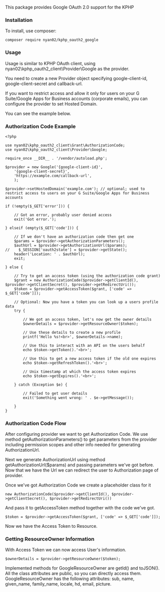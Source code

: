 This package provides Google OAuth 2.0 support for the KPHP

### Installation
To install, use composer:

```composer require nyan02/kphp_oauth2_google```

### Usage
Usage is similar to KPHP OAuth client, using nyan02\kphp_oauth2_client\Provider\Google
as the provider.

You need to create a new Provider object specifying google-client-id,
google-client-secret and callback-url.

If you want to restrict access and allow it only for users 
on your G Suite/Google Apps for Business accounts (corporate emails), 
you can configure the provider to set Hosted Domain.

You can see the example below.
### Authorization Code Example
```
<?php

use nyan02\kphp_oauth2_client\Grant\AuthorizationCode;
use nyan02\kphp_oauth2_client\Provider\Google;

require_once __DIR__ . '/vendor/autoload.php';

$provider = new Google('{google-client-id}',
    '{google-client-secret}',
    'https://example.com/callback-url',
    );
    
$provider->setHostedDomain('example.com'); // optional; used to restrict access to users on your G Suite/Google Apps for Business accounts

if (!empty($_GET['error'])) {

    // Got an error, probably user denied access
    exit('Got error.');

} elseif (empty($_GET['code'])) {

    // If we don't have an authorization code then get one
    $params = $provider->getAuthorizationParameters();
    $authUrl = $provider->getAuthorizationUrl($params);
//    $_SESSION['oauth2state'] = $provider->getState();
    header('Location: ' . $authUrl);
    exit;

} else {

    // Try to get an access token (using the authorization code grant)
    $grant = new AuthorizationCode($provider->getClientId(), $provider->getClientSecret(), $provider->getRedirectUri());
    $token = $provider->getAccessToken($grant, ['code' => $_GET['code']]);

    // Optional: Now you have a token you can look up a users profile data
    try {

        // We got an access token, let's now get the owner details
        $ownerDetails = $provider->getResourceOwner($token);

        // Use these details to create a new profile
        printf('Hello %s!<br>', $ownerDetails->name);

        // Use this to interact with an API on the users behalf
        echo $token->getToken().'<br>';

        // Use this to get a new access token if the old one expires
        echo $token->getRefreshToken().'<br>';

        // Unix timestamp at which the access token expires
        echo $token->getExpires().'<br>';

    } catch (Exception $e) {

        // Failed to get user details
        exit('Something went wrong: ' . $e->getMessage());

    }
}
```

### Authorization Code Flow
After configuring provider we want to get Authorization Code. We use
method getAuthorizationParameters() to get parameters from the provider
including permission scopes and other info needed for generating
AuthorizationUrl.

Next we generate AuthorizationUrl using method getAuthorizationUrl($params)
and passing parameters we've got before. Now that we have the Url we can
redirect the user to Authorization page of provider.

Once we've got Authorization Code we create a placeholder class for it

```new AuthorizationCode($provider->getClientId(), $provider->getClientSecret(), $provider->getRedirectUri())```

And pass it to getAccessToken method together with the code we've got.

```$token = $provider->getAccessToken($grant, ['code' => $_GET['code']]);```

Now we have the Access Token to Resource.

### Getting ResourceOwner Information
With Access Token we can now access User's information.

```$ownerDetails = $provider->getResourceOwner($token);```

Implemented methods for GoogleResourceOwner are getId() and
toJSON(). All the class attributes are public, so you can directly
access them. GoogleResourceOwner has the following attributes:
sub, name, given_name, family_name, locale, hd, email, picture.
